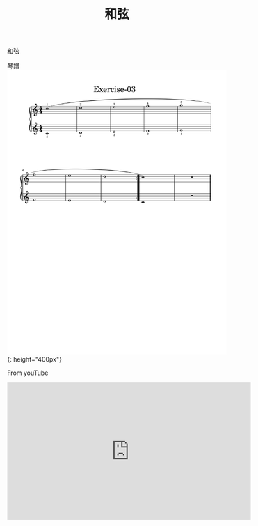 ﻿---
title: 和弦
---
和弦

琴譜
![練習曲 3 琴譜](/assets/Piano/Exercise-03.svg){: height="400px"}

From youTube
<iframe width="560" height="315" src="https://www.youtube.com/embed/tchpSCkFdo0" title="練習曲 3" frameborder="0" allow="accelerometer; autoplay; clipboard-write; encrypted-media; gyroscope; picture-in-picture; web-share" allowfullscreen></iframe>








